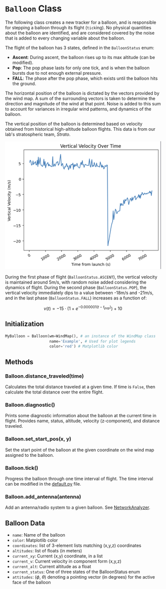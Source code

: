 # `Balloon` Class

The following class creates a new tracker for a balloon, and is responsible for stepping a balloon through its flight (`tick`ing). No physical quantities about the balloon are identified, and are considered covered by the noise that is added to every changing variable about the balloon.

The flight of the balloon has 3 states, defined in the `BalloonStatus` enum:

- **Ascent**: During ascent, the balloon rises  up to its max altitude (can be modified).
- **Pop**: The pop phase lasts for only one tick, and is when the balloon bursts due to not enough external pressure.
- **FALL**: The phase after the pop phase, which exists until the balloon hits the ground.

The horizontal position of the balloon is dictated by the vectors provided by the wind map. A sum of the surrounding vectors is taken to determine the direction and magnitude of the wind at that point. Noise is added to this sum to account for variances in irregular wind patterns, and dynamics of the balloon. 

The vertical position of the balloon is determined based on velocity obtained from historical high-altitude balloon flights. This data is from our lab's stratospheric team, *Strato*.

![](./imgs/hist-vv.png)

During the first phase of flight (`BalloonStatus.ASCENT`), the vertical velocity is maintained around 5m/s, with random noise added considering the dynamics of flight. During the second phase (`BalloonStatus.POP`), the vertical velocity immediately dips to a value between -18m/s and -21m/s, and in the last phase (`BalloonStatus.FALL`) increases as a function of:

$$v(t) = -15 \cdot (1 + e^{-0.000001(t-t_{pop})}) + 10$$

## Initialization

```py
MyBalloon = Balloon(wm=WindMap(), # an instance of the WindMap class
                    name='Example', # Used for plot legends
                    color='red') # Matplotlib color
```

## Methods

### Balloon.distance_traveled(time)

Calculates the total distance traveled at a given time. If time is `False`, then calculate the total distance over the entire flight.

### Balloon.diagnostic()

Prints some diagnostic information about the balloon at the current time in flight. Provides name, status, altitude, velocity (z-component), and distance traveled.

### Balloon.set_start_pos(x, y)

Set the start point of the balloon at the given coordinate on the wind map assigned to the balloon.

### Balloon.tick()

Progress the balloon through one time interval of flight. The time interval can be modified in the [default.py](/components/defaults.py) file.

### Balloon.add_antenna(antenna)

Add an antenna/radio system to a given balloon. See [NetworkAnalyzer](./NetworkAnalyzer.md).

## Balloon Data

- `name`: Name of the balloon
- `color`: Matplotlib color
- `coordinates`: list of 3-element lists matching (x,y,z) coordinates
- `altitudes`: list of floats (in meters)
- `current_xy`: Current (x,y) coordinate, in a list
- `current_v`: Current velocity in component form (x,y,z)
- `current_alt`: Current altitude as a float
- `current_status`: One of three states of the BalloonStatus enum
- `attitudes`: ($\phi$, $\theta$) denoting a pointing vector (in degrees) for the active face of the balloon